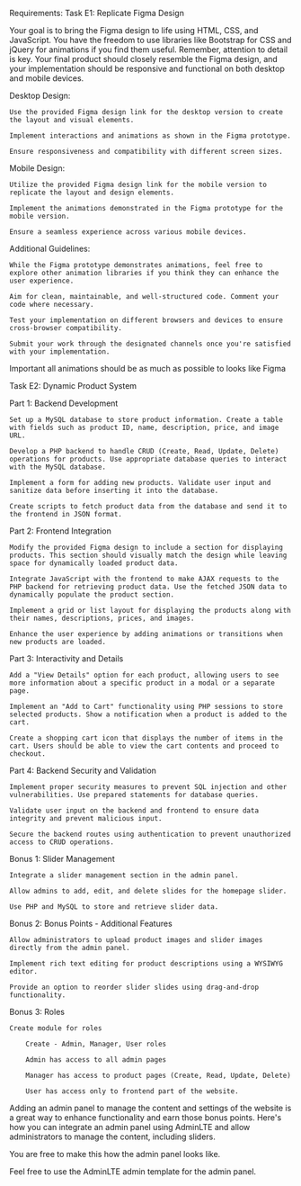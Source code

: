 Requirements:
Task E1: Replicate Figma Design

Your goal is to bring the Figma design to life using HTML, CSS, and JavaScript. You have the freedom to use libraries like Bootstrap for CSS and jQuery for animations if you find them useful. Remember, attention to detail is key. Your final product should closely resemble the Figma design, and your implementation should be responsive and functional on both desktop and mobile devices.

Desktop Design:

    Use the provided Figma design link for the desktop version to create the layout and visual elements.

    Implement interactions and animations as shown in the Figma prototype.

    Ensure responsiveness and compatibility with different screen sizes.

Mobile Design:

    Utilize the provided Figma design link for the mobile version to replicate the layout and design elements.

    Implement the animations demonstrated in the Figma prototype for the mobile version.

    Ensure a seamless experience across various mobile devices.

Additional Guidelines:

    While the Figma prototype demonstrates animations, feel free to explore other animation libraries if you think they can enhance the user experience.

    Aim for clean, maintainable, and well-structured code. Comment your code where necessary.

    Test your implementation on different browsers and devices to ensure cross-browser compatibility.

    Submit your work through the designated channels once you're satisfied with your implementation.

Important all animations should be as much as possible to looks like Figma 


Task E2: Dynamic Product System

Part 1: Backend Development

    Set up a MySQL database to store product information. Create a table with fields such as product ID, name, description, price, and image URL.

    Develop a PHP backend to handle CRUD (Create, Read, Update, Delete) operations for products. Use appropriate database queries to interact with the MySQL database.

    Implement a form for adding new products. Validate user input and sanitize data before inserting it into the database.

    Create scripts to fetch product data from the database and send it to the frontend in JSON format.

Part 2: Frontend Integration

    Modify the provided Figma design to include a section for displaying products. This section should visually match the design while leaving space for dynamically loaded product data.

    Integrate JavaScript with the frontend to make AJAX requests to the PHP backend for retrieving product data. Use the fetched JSON data to dynamically populate the product section.

    Implement a grid or list layout for displaying the products along with their names, descriptions, prices, and images.

    Enhance the user experience by adding animations or transitions when new products are loaded.

Part 3: Interactivity and Details

    Add a "View Details" option for each product, allowing users to see more information about a specific product in a modal or a separate page.

    Implement an "Add to Cart" functionality using PHP sessions to store selected products. Show a notification when a product is added to the cart.

    Create a shopping cart icon that displays the number of items in the cart. Users should be able to view the cart contents and proceed to checkout.

Part 4: Backend Security and Validation

    Implement proper security measures to prevent SQL injection and other vulnerabilities. Use prepared statements for database queries.

    Validate user input on the backend and frontend to ensure data integrity and prevent malicious input.

    Secure the backend routes using authentication to prevent unauthorized access to CRUD operations.


Bonus 1: Slider Management

    Integrate a slider management section in the admin panel.

    Allow admins to add, edit, and delete slides for the homepage slider.

    Use PHP and MySQL to store and retrieve slider data.

Bonus 2: Bonus Points - Additional Features	

    Allow administrators to upload product images and slider images directly from the admin panel.

    Implement rich text editing for product descriptions using a WYSIWYG editor.

    Provide an option to reorder slider slides using drag-and-drop functionality.

Bonus 3: Roles

    Create module for roles

        Create - Admin, Manager, User roles

        Admin has access to all admin pages

        Manager has access to product pages (Create, Read, Update, Delete) 

        User has access only to frontend part of the website.
        

Adding an admin panel to manage the content and settings of the website is a great way to enhance functionality and earn those bonus points. Here's how you can integrate an admin panel using AdminLTE and allow administrators to manage the content, including sliders.

You are free to make this how the admin panel looks like.

Feel free to use the AdminLTE admin template for the admin panel.